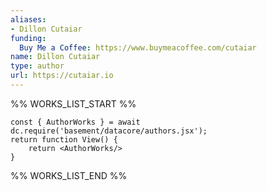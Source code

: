 ```yaml
---
aliases:
- Dillon Cutaiar
funding:
  Buy Me a Coffee: https://www.buymeacoffee.com/cutaiar
name: Dillon Cutaiar
type: author
url: https://cutaiar.io
---
```



%% WORKS_LIST_START %%

```datacorejsx
const { AuthorWorks } = await dc.require('basement/datacore/authors.jsx');
return function View() {
    return <AuthorWorks/>
}
```
%% WORKS_LIST_END %%
